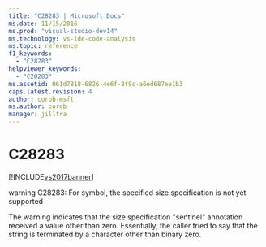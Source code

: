 ```yaml
---
title: "C28283 | Microsoft Docs"
ms.date: 11/15/2016
ms.prod: "visual-studio-dev14"
ms.technology: vs-ide-code-analysis
ms.topic: reference
f1_keywords: 
  - "C28283"
helpviewer_keywords: 
  - "C28283"
ms.assetid: 061d7818-6826-4e6f-8f9c-a6ed687ee1b3
caps.latest.revision: 4
author: corob-msft
ms.author: corob
manager: jillfra
---
```

# C28283
[!INCLUDE[vs2017banner](../includes/vs2017banner.md)]

warning C28283: For symbol, the specified size specification is not yet supported  
  
 The warning indicates that the size specification "sentinel" annotation received a value other than zero. Essentially, the caller tried to say that the string is terminated by a character other than binary zero.
